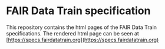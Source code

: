 # FAIR Data Train specification

This repository contains the html pages of the FAIR Data Train specifications. The rendered html page can be seen at [https://specs.fairdatatrain.org](https://specs.fairdatatrain.org)
